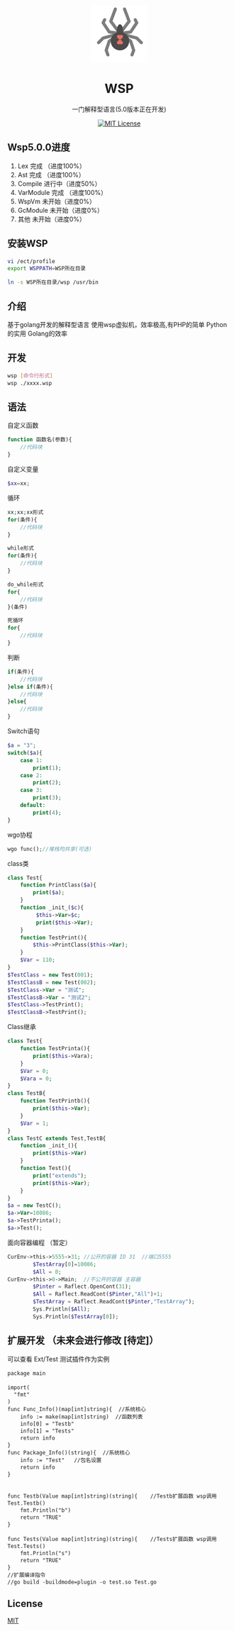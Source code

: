 <p align="center"><img src="./logo.png"
         alt="Logo" width="128" height="128" style="max-width: 100%;"></p>
<h1 align="center">WSP</h1>
<p align="center">一门解释型语言(5.0版本正在开发)</p>
<p align="center">
    <a href="https://github.com/Linkangyis/Wsp_language/blob/LICENSE">
        <img src="https://img.shields.io/github/license/Ice-Hazymoon/MikuTools.svg" alt="MIT License" />
    </a>
</p>

## Wsp5.0.0进度
1. Lex       完成  （进度100%）
2. Ast       完成  （进度100%）
3. Compile   进行中（进度50%）
4. VarModule 完成  （进度100%）
5. WspVm     未开始（进度0%）
6. GcModule  未开始（进度0%）
7. 其他      未开始（进度0%）

## 安装WSP

```bash
vi /ect/profile
export WSPPATH=WSP所在目录
```
```bash
ln -s WSP所在目录/wsp /usr/bin
```
## 介绍

基于golang开发的解释型语言 使用wsp虚拟机，效率极高,有PHP的简单 Python的实用 Golang的效率

## 开发

```bash
wsp [命令行形式]
wsp ./xxxx.wsp
```

## 语法
自定义函数
```php
function 函数名(参数){
    //代码块
}
```
自定义变量
```php
$xx=xx;
```
循环
```php
xx;xx;xx形式
for(条件){
    //代码块
}
```
```php
while形式
for(条件){
    //代码块
}
```
```php
do_while形式
for{
    //代码块
}(条件)
```
```php
死循环
for{
    //代码块
}
```
判断
```php
if(条件){
    //代码块
}else if(条件){
    //代码块
}else{
    //代码块
}
```
Switch语句
```php
$a = "3";
switch($a){
    case 1:
        print(1);
    case 2:
        print(2);
    case 3:
        print(3);
    default:
        print(4);
}
```
wgo协程
```php
wgo func();//堆栈均共享(可选)
```
class类
```php
class Test{
    function PrintClass($a){
        print($a);
    }
    function _init_($c){
         $this->Var=$c;
         print($this->Var);
    }
    function TestPrint(){
        $this->PrintClass($this->Var);
    }
    $Var = 110;
}
$TestClass = new Test(001);
$TestClassB = new Test(002);
$TestClass->Var = "测试";
$TestClassB->Var = "测试2";
$TestClass->TestPrint();
$TestClassB->TestPrint();
```
Class继承
```php
class Test{
    function TestPrinta(){
        print($this->Vara);
    }
    $Var = 0;
    $Vara = 0;
}
class TestB{
    function TestPrintb(){
        print($this->Var);
    }
    $Var = 1;
}
class TestC extends Test,TestB{
    function _init_(){
        print($this->Var)
    }
    function Test(){
        print("extends");
        print($this->Var);
    }
}
$a = new TestC();
$a->Var=10086;
$a->TestPrinta();
$a->Test();
```
面向容器编程 （暂定）
```php
CurEnv->this->5555->31; //公开的容器 ID 31  //端口5555
        $TestArray[0]=10086;
        $All = 0;
CurEnv->this->0->Main;  //不公开的容器 主容器  
        $Pinter = Raflect.OpenCont(31);
        $All = Raflect.ReadCont($Pinter,"All")+1;
        $TestArray = Raflect.ReadCont($Pinter,"TestArray");
        Sys.Println($All);
        Sys.Println($TestArray[0]);
```
## 扩展开发 （未来会进行修改 [待定]）
可以查看 Ext/Test 测试插件作为实例
```golang
package main

import(
  "fmt"
)
func Func_Info()(map[int]string){  //系统核心
    info := make(map[int]string)  //函数列表
    info[0] = "Testb"
    info[1] = "Tests"
    return info
}
func Package_Info()(string){  //系统核心
    info := "Test"   //包名设置
    return info
}


func Testb(Value map[int]string)(string){    //Testb扩展函数 wsp调用 Test.Testb()
    fmt.Println("b")
    return "TRUE"
}

func Tests(Value map[int]string)(string){    //Tests扩展函数 wsp调用 Test.Tests()
    fmt.Println("s")
    return "TRUE"
}
//扩展编译指令
//go build -buildmode=plugin -o test.so Test.go
```
## License

[MIT](https://github.com/Linkangyis/Wsp_language/blob/LICENSE)
